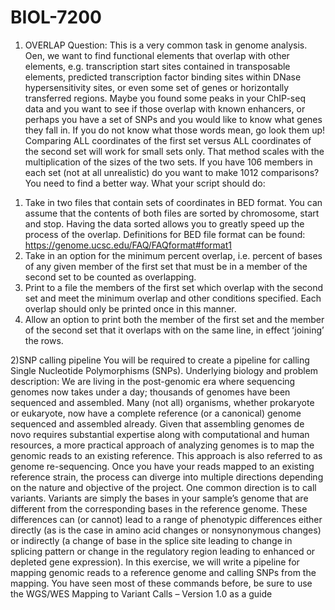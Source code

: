 # BIOL-7200

1) OVERLAP Question:
   This is a very common task in genome analysis. Oen, we want to find functional elements that
overlap with other elements, e.g. transcription start sites contained in transposable elements,
predicted transcription factor binding sites within DNase hypersensitivity sites, or even some set of
genes or horizontally transferred regions. Maybe you found some peaks in your ChIP-seq data and you
want to see if those overlap with known enhancers, or perhaps you have a set of SNPs and you would
like to know what genes they fall in. If you do not know what those words mean, go look them up!
Comparing ALL coordinates of the first set versus ALL coordinates of the second set will work for small
sets only. That method scales with the multiplication of the sizes of the two sets. If you have 106
members in each set (not at all unrealistic) do you want to make 1012 comparisons? You need to find a
better way.
What your script should do:
1. Take in two files that contain sets of coordinates in BED format. You can assume that the
contents of both files are sorted by chromosome, start and stop. Having the data sorted allows
you to greatly speed up the process of the overlap.
Definitions for BED file format can be found:
https://genome.ucsc.edu/FAQ/FAQformat#format1
2. Take in an option for the minimum percent overlap, i.e. percent of bases of any given member
of the first set that must be in a member of the second set to be counted as overlapping.
3. Print to a file the members of the first set which overlap with the second set and meet the
minimum overlap and other conditions specified. Each overlap should only be printed once in
this manner.
4. Allow an option to print both the member of the first set and the member of the second set
that it overlaps with on the same line, in effect ʻjoiningʼ the rows.

2)SNP calling pipeline
You will be required to create a pipeline for calling Single Nucleotide Polymorphisms (SNPs).
Underlying biology and problem description: We are living in the post-genomic era where
sequencing genomes now takes under a day; thousands of genomes have been sequenced and
assembled. Many (not all) organisms, whether prokaryote or eukaryote, now have a complete
reference (or a canonical) genome sequenced and assembled already. Given that assembling
genomes de novo requires substantial expertise along with computational and human resources,
a more practical approach of analyzing genomes is to map the genomic reads to an existing
reference. This approach is also referred to as genome re-sequencing.
Once you have your reads mapped to an existing reference strain, the process can diverge into
multiple directions depending on the nature and objective of the project. One common direction
is to call variants. Variants are simply the bases in your sample’s genome that are different from
the corresponding bases in the reference genome. These differences can (or cannot) lead to a
range of phenotypic differences either directly (as is the case in amino acid changes or
nonsynonymous changes) or indirectly (a change of base in the splice site leading to change in
splicing pattern or change in the regulatory region leading to enhanced or depleted gene
expression). In this exercise, we will write a pipeline for mapping genomic reads to a reference
genome and calling SNPs from the mapping. You have seen most of these commands before, be
sure to use the WGS/WES Mapping to Variant Calls – Version 1.0 as a guide

